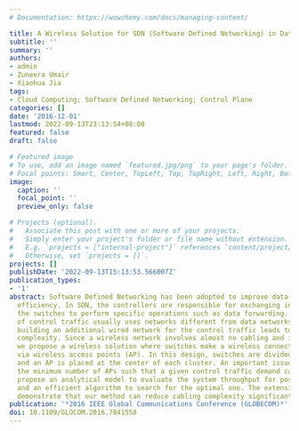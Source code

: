 ```yaml
---
# Documentation: https://wowchemy.com/docs/managing-content/

title: A Wireless Solution for SDN (Software Defined Networking) in Data Center Networks
subtitle: ''
summary: ''
authors:
- admin
- Zuneera Umair
- Xiaohua Jia
tags:
- Cloud Computing; Software Defined Networking; Control Plane
categories: []
date: '2016-12-01'
lastmod: 2022-09-13T23:13:54+08:00
featured: false
draft: false

# Featured image
# To use, add an image named `featured.jpg/png` to your page's folder.
# Focal points: Smart, Center, TopLeft, Top, TopRight, Left, Right, BottomLeft, Bottom, BottomRight.
image:
  caption: ''
  focal_point: ''
  preview_only: false

# Projects (optional).
#   Associate this post with one or more of your projects.
#   Simply enter your project's folder or file name without extension.
#   E.g. `projects = ["internal-project"]` references `content/project/deep-learning/index.md`.
#   Otherwise, set `projects = []`.
projects: []
publishDate: '2022-09-13T15:13:53.566007Z'
publication_types:
- '1'
abstract: Software Defined Networking has been adopted to improve data center network
  efficiency. In SDN, the controllers are responsible for exchanging information with
  the switches to perform specific operations such as data forwarding. The transmission
  of control traffic usually uses networks different from data networks. However,
  building an additional wired network for the control traffic leads to high cabling
  complexity. Since a wireless network involves almost no cabling and is easy to install,
  we propose a wireless solution where switches make a wireless connection with controllers
  via wireless access points (AP). In this design, switches are divided into clusters,
  and an AP is placed at the center of each cluster. An important issue is to determine
  the minimum number of APs such that a given control traffic demand can be met. We
  propose an analytical model to evaluate the system throughput for possible clusterings,
  and an efficient algorithm to search for the optimal one. The extensive simulations
  demonstrate that our method can reduce cabling complexity significantly.
publication: '*2016 IEEE Global Communications Conference (GLOBECOM)*'
doi: 10.1109/GLOCOM.2016.7841558
---
```

